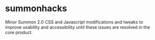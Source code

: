 summonhacks
===========

Minor Summon 2.0 CSS and Javascript modifications and tweaks to improve usability and accessibility until these issues are resolved in the core product.
